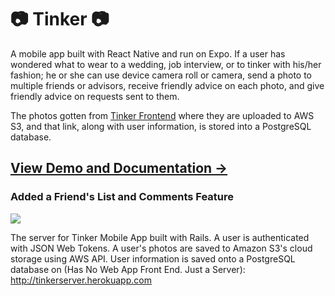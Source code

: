 # :camera: Tinker :camera:

A mobile app built with React Native and run on Expo. If a user has wondered what to wear to a wedding, job interview, or to tinker with his/her fashion; he or she can use device camera roll or camera, send a photo to multiple friends or advisors, receive friendly advice on each photo, and give friendly advice on requests sent to them.

The photos gotten from [Tinker Frontend](https://github.com/limhjosh/tinker_mobile_app_react_front_end) where they are uploaded to AWS S3, and that link, along with user information, is stored into a PostgreSQL database.

## [View Demo and Documentation &rarr;](http://limhjosh.github.io)

### Added a Friend's List and Comments Feature
![](https://image.ibb.co/foEJ0F/preview.jpg)

The server for Tinker Mobile App built with Rails. A user is authenticated with JSON Web Tokens. A user's photos are saved to Amazon S3's cloud storage using AWS API. User information is saved onto a PostgreSQL database on (Has No Web App Front End. Just a Server): http://tinkerserver.herokuapp.com


